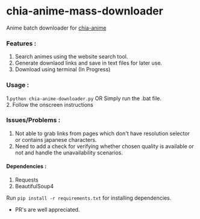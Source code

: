 # chia-anime-mass-downloader

Anime batch downloader for [chia-anime](https://chia-anime.tv)



### Features :
1. Search animes using the website search tool.
2. Generate downlaod links and save in text files for later use.
3. Download using terminal (In Progress)


### Usage :
1.`python chia-anime-downloader.py` OR Simply run the .bat file.  
2. Follow the onscreen instructions


### Issues/Problems :
1. Not able to grab links from pages which don't have resolution selector or contains japanese characters.
2. Need to add a check for verifying whether chosen quality is available or not and handle the unavailability scenarios.


#### Dependencies :
1. Requests
2. BeautifulSoup4

Run `pip install -r requirements.txt` for installing dependencies.
  
* PR's are well appreciated.

